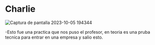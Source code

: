 # Charlie
![Captura de pantalla 2023-10-05 194344](https://github.com/calata82/Charlie/assets/142788065/e15324aa-8a62-4efc-bec7-c50d06b36ffb)


-Esto fue una practica que nos puso el profesor, en teoria es una pruba tecnica para entrar en una empresa y salio esto.
